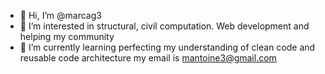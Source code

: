 - 👋 Hi, I’m @marcag3
- 👀 I’m interested in structural, civil computation. Web development and helping my community
- 🌱 I’m currently learning perfecting my understanding of clean code and reusable code architecture
my email is mantoine3@gmail.com

<!---
marcag3/marcag3 is a ✨ special ✨ repository because its `README.md` (this file) appears on your GitHub profile.
You can click the Preview link to take a look at your changes.
--->
